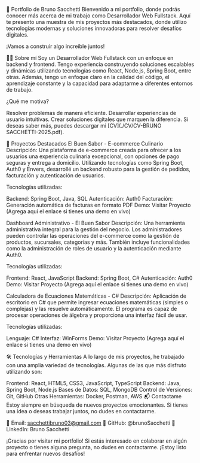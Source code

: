 🚀 Portfolio de Bruno Sacchetti
Bienvenido a mi portfolio, donde podrás conocer más acerca de mi trabajo como Desarrollador Web Fullstack. Aquí te presento una muestra de mis proyectos más destacados, donde utilizo tecnologías modernas y soluciones innovadoras para resolver desafíos digitales.

¡Vamos a construir algo increíble juntos!

🧑‍💻 Sobre mí
Soy un Desarrollador Web Fullstack con un enfoque en backend y frontend. Tengo experiencia construyendo soluciones escalables y dinámicas utilizando tecnologías como React, Node.js, Spring Boot, entre otras. Además, tengo un enfoque claro en la calidad del código, el aprendizaje constante y la capacidad para adaptarme a diferentes entornos de trabajo.

¿Qué me motiva?

Resolver problemas de manera eficiente.
Desarrollar experiencias de usuario intuitivas.
Crear soluciones digitales que marquen la diferencia.
Si deseas saber más, puedes descargar mi [CV](./CV/CV-BRUNO SACCHETTI-2025.pdf).

🌟 Proyectos Destacados
El Buen Sabor - E-commerce Culinario
Descripción:
Una plataforma de e-commerce creada para ofrecer a los usuarios una experiencia culinaria excepcional, con opciones de pago seguras y entrega a domicilio. Utilizando tecnologías como Spring Boot, Auth0 y Envers, desarrollé un backend robusto para la gestión de pedidos, facturación y autenticación de usuarios.

Tecnologías utilizadas:

Backend: Spring Boot, Java, SQL
Autenticación: Auth0
Facturación: Generación automática de facturas en formato PDF
Demo:
Visitar Proyecto (Agrega aquí el enlace si tienes una demo en vivo)

Dashboard Administrativo - El Buen Sabor
Descripción:
Una herramienta administrativa integral para la gestión del negocio. Los administradores pueden controlar las operaciones del e-commerce como la gestión de productos, sucursales, categorías y más. También incluye funcionalidades como la administración de roles de usuario y la autenticación mediante Auth0.

Tecnologías utilizadas:

Frontend: React, JavaScript
Backend: Spring Boot, C#
Autenticación: Auth0
Demo:
Visitar Proyecto (Agrega aquí el enlace si tienes una demo en vivo)

Calculadora de Ecuaciones Matemáticas - C#
Descripción:
Aplicación de escritorio en C# que permite ingresar ecuaciones matemáticas (simples o complejas) y las resuelve automáticamente. El programa es capaz de procesar operaciones de álgebra y proporciona una interfaz fácil de usar.

Tecnologías utilizadas:

Lenguaje: C#
Interfaz: WinForms
Demo:
Visitar Proyecto (Agrega aquí el enlace si tienes una demo en vivo)

🛠 Tecnologías y Herramientas
A lo largo de mis proyectos, he trabajado con una amplia variedad de tecnologías. Algunas de las que más disfruto utilizando son:

Frontend: React, HTML5, CSS3, JavaScript, TypeScript
Backend: Java, Spring Boot, Node.js
Bases de Datos: SQL, MongoDB
Control de Versiones: Git, GitHub
Otras Herramientas: Docker, Postman, AWS
📬 Contactame
Estoy siempre en búsqueda de nuevos proyectos emocionantes. Si tienes una idea o deseas trabajar juntos, no dudes en contactarme.

📧 Email: sacchettibruno03@gmail.com
🔗 GitHub: @brunoSacchetti
🔗 LinkedIn: Bruno Sacchetti

¡Gracias por visitar mi portfolio! Si estás interesado en colaborar en algún proyecto o tienes alguna pregunta, no dudes en contactarme. ¡Estoy listo para enfrentar nuevos desafíos!